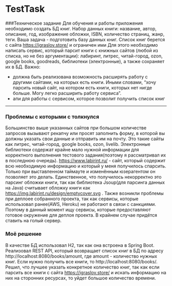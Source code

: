# TestTask
###Техническое задание
Для обучения и работы приложения необходимо создать БД книг.
Набор данных книги: название, автор, описание, год, изображение обложки, ISBN, количество страниц, жанр, теги.
Ваша задача - подготовить базу данных книг. 
Список книг берется с сайта https://igraslov.store/ и ограничен ими
Для этого необходимо написать сервис, который парсит книги с книжных сайтов (любой из списка, но не без аргументации): лабиринт, литрес, читай-город, ozon, google books, goodreads, библиотеки (электронные), а также сохраняет их в БД.
Важно:
-	должна быть реализована возможность расширять работу с другими сайтами, на которых есть книги. Иными словами, “хочу парсить новый сайт, на котором есть книги, которых нет нигде больше. Могу легко расширить работу сервиса”. 
-	апи для работы с сервисом, которое позволит получить список книг
____
### Проблемы с которыми с толкнулся
Большинство выше указанных сайтов при большом количестве запросов вызывают рекапчу или просят заполнить форму, в которой вы должны указать свои данные
и отправить им на почту. Это такие сайты как литрес, читай-город, google books, ozon, livelib. Электронные библиотеки содержат крайне мало нужной информации для 
корректного выполнения тестового задания(поэтому я рассматривал их в последнюю очередь). https://www.labirint.ru/ - сайт, который содержит всю необходимую информацию и 
который у меня получилось спарсить.
Только при выставленном таймауте и изменённым юзерагентом он позволяет это делать. Единственное, что получилось некорректно это парсинг обложки книги, так как
библиотека Jsoup(для парсинга данных на Java) считывает обложку книги как https://img.labirint.ru/design/emptycover.svg .
Также возникли проблемы при деплоее собранного проекта, так как сервисы, которые использовал ранее(AWS, Heroku) не работают в связи с санкциями. Поэтому в данный момент
ищу сервисы, которые предоставляют готовое окружение для деплоя проекта. В крайнем случае придётся ставить на голый сервер.
### Моё решение
В качестве БД использовал H2, так как она встроена в Spring Boot.
Реализовал REST API, который возвращает список книг в БД по адресу http://localhost:8080/books/amount, где amount - количество нужных книг. Если нужно получить все книги,
то http://localhost:8080/books/.
Решил, что лучшее указать конкретное количество книг, так как если парсить все книги с сайта https://igraslov.store/ и искать информацию на них на сторонних ресурсах, то
уйдет большое количество времени.
 

